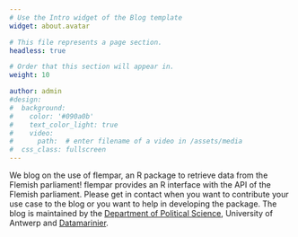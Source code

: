 ```yaml
---
# Use the Intro widget of the Blog template
widget: about.avatar

# This file represents a page section.
headless: true

# Order that this section will appear in.
weight: 10

author: admin
#design:
#  background:
#    color: '#090a0b'
#    text_color_light: true
#    video:
#      path:  # enter filename of a video in /assets/media
#  css_class: fullscreen
---
```


We blog on the use of flempar, an R package to retrieve data from the Flemish parliament! flempar provides an R interface with the API of the Flemish parliament. Please get in contact when you want to contribute your use case to the blog or you want to help in developing the package. The blog is maintained by the [Department of Political Science](https://www.uantwerpen.be/en/about-uantwerp/faculties/faculty-of-social-sciences/organisation/departments/political-science/), University of Antwerp and [Datamarinier](https://datamarinier.be/).

